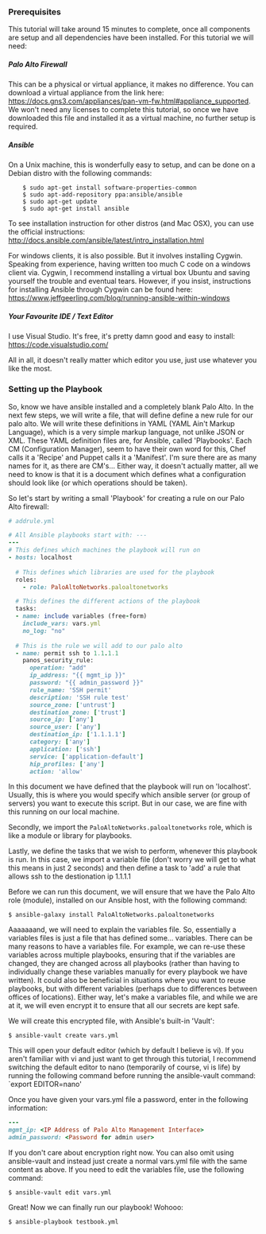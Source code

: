 ### Prerequisites 
This tutorial will take around 15 minutes to complete, once all components are setup and all dependencies have been installed. For this tutorial we will need:

##### Palo Alto Firewall
This can be a physical or virtual appliance, it makes no difference. You can download a virtual appliance from the link here: https://docs.gns3.com/appliances/pan-vm-fw.html#appliance_supported. We won't need any licenses to complete this tutorial, so once we have downloaded this file and installed it as a virtual machine, no further setup is required.
	
##### Ansible

On a Unix machine, this is wonderfully easy to setup, and can be done on a Debian distro with the following commands:
``` $ sudo apt-get update
	$ sudo apt-get install software-properties-common
	$ sudo apt-add-repository ppa:ansible/ansible
	$ sudo apt-get update
	$ sudo apt-get install ansible  	
```
To see installation instruction for other distros (and Mac OSX), you can use the official instructions: http://docs.ansible.com/ansible/latest/intro_installation.html

For windows clients, it is also possible. But it involves installing Cygwin. Speaking from experience, having written too much C code on a windows client via. Cygwin, I recommend installing a virtual box Ubuntu and saving yourself the trouble and eventual tears. However, if you insist, instructions for installing Ansible through Cygwin can be found here: https://www.jeffgeerling.com/blog/running-ansible-within-windows

##### Your Favourite IDE / Text Editor
I use Visual Studio. It's free, it's pretty damn good and easy to install: https://code.visualstudio.com/

All in all, it doesn't really matter which editor you use, just use whatever you like the most.

### Setting up the Playbook

So, know we have ansible installed and a completely blank Palo Alto. In the next few steps, we will write a file, that will define define a new rule for our palo alto. We will write these definitions in YAML (YAML Ain't Markup Language), which is a very simple markup language, not unlike JSON or XML. These YAML definition files are, for Ansible, called 'Playbooks'. Each CM (Configuration Manager), seem to have their own word for this, Chef calls it a 'Recipe' and Puppet calls it a 'Manifest'. I'm sure there are as many names for it, as there are CM's... Either way, it doesn't actually matter, all we need to know is that it is a document which defines what a configuration should look like (or which operations should be taken). 

So let's start by writing a small 'Playbook' for creating a rule on our Palo Alto firewall:

```ruby
# addrule.yml

# All Ansible playbooks start with: ---
---
# This defines which machines the playbook will run on
- hosts: localhost
  
  # This defines which libraries are used for the playbook
  roles:
    - role: PaloAltoNetworks.paloaltonetworks

  # This defines the different actions of the playbook
  tasks:
  - name: include variables (free-form)
    include_vars: vars.yml
    no_log: "no"
    
  # This is the rule we will add to our palo alto
  - name: permit ssh to 1.1.1.1
    panos_security_rule:
      operation: "add"
      ip_address: "{{ mgmt_ip }}"
      password: "{{ admin_password }}"
      rule_name: 'SSH permit'
      description: 'SSH rule test'
      source_zone: ['untrust']
      destination_zone: ['trust']
      source_ip: ['any']
      source_user: ['any']
      destination_ip: ['1.1.1.1']
      category: ['any']
      application: ['ssh']
      service: ['application-default']
      hip_profiles: ['any']
      action: 'allow'
```

In this document we have defined that the playbook will run on 'localhost'. Usually, this is where you would specify which ansible server (or group of servers) you want to execute this script. But in our case, we are fine with this running on our local machine.

Secondly, we import the `PaloAltoNetworks.paloaltonetworks` role, which is like a module or library for playbooks.

Lastly, we define the tasks that we wish to perform, whenever this playbook is run. In this case, we import a variable file (don't worry we will get to what this means in just 2 seconds) and then define a task to 'add' a rule that allows ssh to the destionation ip 1.1.1.1

Before we can run this document, we will ensure that we have the Palo Alto role (module), installed on our Ansible host, with the following command:

`$ ansible-galaxy install PaloAltoNetworks.paloaltonetworks`

Aaaaaaand, we will need to explain the variables file. So, essentially a variables files is just a file that has defined some... variables. There can be many reasons to have a variables file. For example, we can re-use these variables across multiple playbooks, ensuring that if the variables are changed, they are changed across all playbooks (rather than having to individually change these variables manually for every playbook we have written). It could also be beneficial in situations where you want to reuse playbooks, but with different variables (perhaps due to differences between offices of locations). Either way, let's make a variables file, and while we are at it, we will even encrypt it to ensure that all our secrets are kept safe.

We will create this encrypted file, with Ansible's built-in 'Vault':

`$ ansible-vault create vars.yml`

This will open your default editor (which by default I believe is vi). If you aren't familiar with vi and just want to get through this tutorial, I recommend switching the default editor to nano (temporarily of course, vi is life) by running the following command before running the ansible-vault command: `export EDITOR=nano'

Once you have given your vars.yml file a password, enter in the following information:

```ruby
---
mgmt_ip: <IP Address of Palo Alto Management Interface>
admin_password: <Password for admin user>
```
If you don't care about encryption right now. You can also omit using ansible-vault and instead just create a normal vars.yml file with the same content as above. If you need to edit the variables file, use the following command:

`$ ansible-vault edit vars.yml`

Great! Now we can finally run our playbook! Wohooo:

`$ ansible-playbook testbook.yml`

